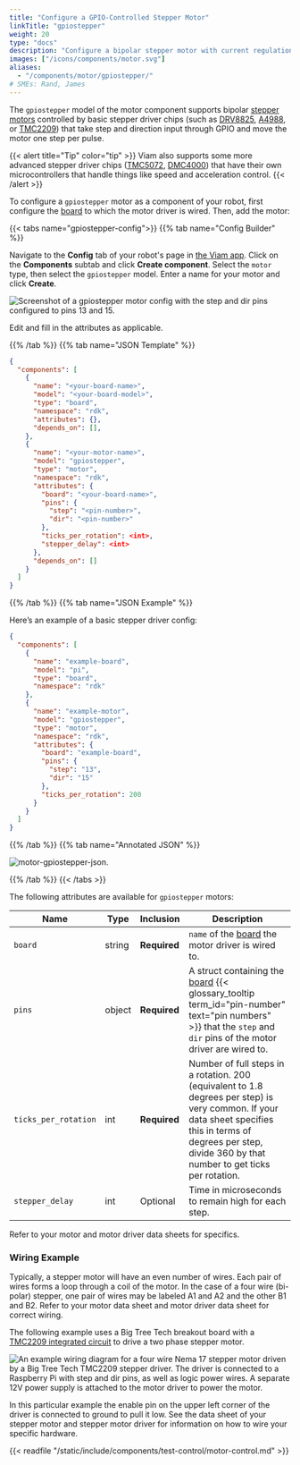 ```yaml
---
title: "Configure a GPIO-Controlled Stepper Motor"
linkTitle: "gpiostepper"
weight: 20
type: "docs"
description: "Configure a bipolar stepper motor with current regulation and 1/32 microstepping driven by a basic driver."
images: ["/icons/components/motor.svg"]
aliases:
  - "/components/motor/gpiostepper/"
# SMEs: Rand, James
---
```


The `gpiostepper` model of the motor component supports bipolar [stepper motors](https://en.wikipedia.org/wiki/Stepper_motor) controlled by basic stepper driver chips (such as [DRV8825](https://www.ti.com/product/DRV8825), [A4988](https://www.pololu.com/product/1182), or [TMC2209](https://www.trinamic.com/support/eval-kits/details/tmc2209-bob/)) that take step and direction input through GPIO and move the motor one step per pulse.

{{< alert title="Tip" color="tip" >}}
Viam also supports some more advanced stepper driver chips ([TMC5072](../tmc5072/), [DMC4000](../dmc4000/)) that have their own microcontrollers that handle things like speed and acceleration control.
{{< /alert >}}

To configure a `gpiostepper` motor as a component of your robot, first configure the [board](/components/board/) to which the motor driver is wired.
Then, add the motor:

{{< tabs name="gpiostepper-config">}}
{{% tab name="Config Builder" %}}

Navigate to the **Config** tab of your robot's page in [the Viam app](https://app.viam.com).
Click on the **Components** subtab and click **Create component**.
Select the `motor` type, then select the `gpiostepper` model.
Enter a name for your motor and click **Create**.

![Screenshot of a gpiostepper motor config with the step and dir pins configured to pins 13 and 15.](/components/motor/gpiostepper-config-ui.png)

Edit and fill in the attributes as applicable.

{{% /tab %}}
{{% tab name="JSON Template" %}}

```json
{
  "components": [
    {
      "name": "<your-board-name>",
      "model": "<your-board-model>",
      "type": "board",
      "namespace": "rdk",
      "attributes": {},
      "depends_on": [],
    },
    {
      "name": "<your-motor-name>",
      "model": "gpiostepper",
      "type": "motor",
      "namespace": "rdk",
      "attributes": {
        "board": "<your-board-name>",
        "pins": {
          "step": "<pin-number>",
          "dir": "<pin-number>"
        },
        "ticks_per_rotation": <int>,
        "stepper_delay": <int>
      },
      "depends_on": []
    }
  ]
}
```

{{% /tab %}}
{{% tab name="JSON Example" %}}

Here’s an example of a basic stepper driver config:

```json
{
  "components": [
    {
      "name": "example-board",
      "model": "pi",
      "type": "board",
      "namespace": "rdk"
    },
    {
      "name": "example-motor",
      "model": "gpiostepper",
      "type": "motor",
      "namespace": "rdk",
      "attributes": {
        "board": "example-board",
        "pins": {
          "step": "13",
          "dir": "15"
        },
        "ticks_per_rotation": 200
      }
    }
  ]
}
```

{{% /tab %}}
{{% tab name="Annotated JSON" %}}

![motor-gpiostepper-json.](/components/motor/motor-gpiostepper-json.png)

{{% /tab %}}
{{< /tabs >}}

The following attributes are available for `gpiostepper` motors:

<!-- prettier-ignore -->
| Name | Type | Inclusion | Description |
| ---- | ---- | --------- | ---------- |
| `board` | string | **Required** | `name` of the [board](/components/board/) the motor driver is wired to. |
| `pins` | object | **Required** |  A struct containing the [board](/components/board/) {{< glossary_tooltip term_id="pin-number" text="pin numbers" >}} that the `step` and `dir` pins of the motor driver are wired to. |
| `ticks_per_rotation` | int | **Required** | Number of full steps in a rotation. 200 (equivalent to 1.8 degrees per step) is very common. If your data sheet specifies this in terms of degrees per step, divide 360 by that number to get ticks per rotation. |
| `stepper_delay` | int | Optional | Time in microseconds to remain high for each step. |

Refer to your motor and motor driver data sheets for specifics.

### Wiring Example

Typically, a stepper motor will have an even number of wires.
Each pair of wires forms a loop through a coil of the motor.
In the case of a four wire (bi-polar) stepper, one pair of wires may be labeled A1 and A2 and the other B1 and B2.
Refer to your motor data sheet and motor driver data sheet for correct wiring.

The following example uses a Big Tree Tech breakout board with a [TMC2209 integrated circuit](https://www.trinamic.com/products/integrated-circuits/details/tmc2209-la/) to drive a two phase stepper motor.

![An example wiring diagram for a four wire Nema 17 stepper motor driven by a Big Tree Tech TMC2209 stepper driver. The driver is connected to a Raspberry Pi with step and dir pins, as well as logic power wires. A separate 12V power supply is attached to the motor driver to power the motor.](/components/motor/motor-gpiostepper-wiring.png)

In this particular example the enable pin on the upper left corner of the driver is connected to ground to pull it low.
See the data sheet of your stepper motor and stepper motor driver for information on how to wire your specific hardware.

{{< readfile "/static/include/components/test-control/motor-control.md" >}}
